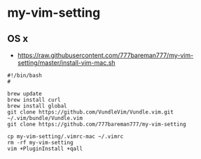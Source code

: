 # my-vim-setting

## OS x

- https://raw.githubusercontent.com/777bareman777/my-vim-setting/master/install-vim-mac.sh

```
#!/bin/bash
#

brew update
brew install curl
brew install global
git clone https://github.com/VundleVim/Vundle.vim.git ~/.vim/bundle/Vundle.vim
git clone https://github.com/777bareman777/my-vim-setting

cp my-vim-setting/.vimrc-mac ~/.vimrc
rm -rf my-vim-setting
vim +PluginInstall +qall
```
